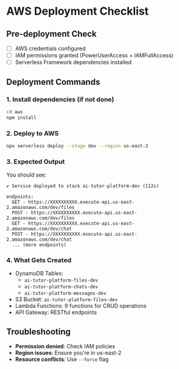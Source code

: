 # AWS Deployment Checklist

## Pre-deployment Check
- [ ] AWS credentials configured
- [ ] IAM permissions granted (PowerUserAccess + IAMFullAccess)
- [ ] Serverless Framework dependencies installed

## Deployment Commands

### 1. Install dependencies (if not done)
```bash
cd aws
npm install
```

### 2. Deploy to AWS
```bash
npx serverless deploy --stage dev --region us-east-2
```

### 3. Expected Output
You should see:
```
✔ Service deployed to stack ai-tutor-platform-dev (112s)

endpoints:
  GET - https://XXXXXXXXXX.execute-api.us-east-2.amazonaws.com/dev/files
  POST - https://XXXXXXXXXX.execute-api.us-east-2.amazonaws.com/dev/files
  GET - https://XXXXXXXXXX.execute-api.us-east-2.amazonaws.com/dev/chat
  POST - https://XXXXXXXXXX.execute-api.us-east-2.amazonaws.com/dev/chat
  ... (more endpoints)
```

### 4. What Gets Created
- DynamoDB Tables:
  - `ai-tutor-platform-files-dev`
  - `ai-tutor-platform-chats-dev` 
  - `ai-tutor-platform-messages-dev`
- S3 Bucket: `ai-tutor-platform-files-dev`
- Lambda Functions: 9 functions for CRUD operations
- API Gateway: RESTful endpoints

## Troubleshooting
- **Permission denied**: Check IAM policies
- **Region issues**: Ensure you're in us-east-2
- **Resource conflicts**: Use `--force` flag
